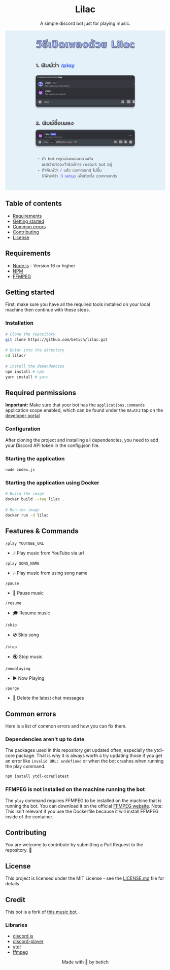<h1 align="center">Lilac</h1>

<p align="center">A simple discord bot just for playing music.</p>

<img src="./assets/how-to-use.png" align="center">

## Table of contents

* [Requirements](#requirements)
* [Getting started](#getting-started)
* [Common errors](#common-errors)
* [Contributing](#contributing)
* [License](#license)

## Requirements

- [Node.js](https://nodejs.org/en/) - Version 16 or higher
- [NPM](https://www.npmjs.com/)
- [FFMPEG](https://www.ffmpeg.org/)

## Getting started

First, make sure you have all the required tools installed on your local machine then continue with these steps.

### Installation

```bash
# Clone the repository
git clone https://github.com/betich/lilac.git

# Enter into the directory
cd lilac/

# Install the dependencies
npm install # npm
yarn install # yarn
```

## Required permissions

**Important:** Make sure that your bot has the `applications.commands` application scope enabled, which can be found under the `OAuth2` tap on the [developer portal](https://discord.com/developers/applications/)

### Configuration

After cloning the project and installing all dependencies, you need to add your Discord API token in the config.json file.

### Starting the application

```bash
node index.js
```

### Starting the application using Docker

```bash
# Build the image
docker build --tag lilac .

# Run the image
docker run -d lilac
```

## Features & Commands

`/play YOUTUBE_URL`

* 🎶 Play music from YouTube via url

`/play SONG_NAME`

* 🎶 Play music from using song name

`/pause`

* 📃 Pause music

`/resume`

* 🎓 Resume music

`/skip`

* 💿 Skip song

`/stop`

* 🔇 Stop music

`/nowplaying`

* ▶ Now Playing

`/purge`

* 🚮 Delete the latest chat messages

## Common errors

Here is a list of common errors and how you can fix them.

### Dependencies aren't up to date

The packages used in this repository get updated often, especially the ytdl-core package. That is why it is always worth a try updating those if you get an error like `invalid URL: undefined` or when the bot crashes when running the play command.

```bash
npm install ytdl-core@latest
```

### FFMPEG is not installed on the machine running the bot

The `play` command requires FFMPEG to be installed on the machine that is running the bot. You can download it on the official [FFMPEG website](https://www.ffmpeg.org/). Note: This isn't relevant if you use the Dockerfile because it will install FFMPEG inside of the container.

## Contributing

You are welcome to contribute by submitting a Pull Request to the repository. 🤍

## License

This project is licensed under the MIT License - see the [LICENSE.md](LICENSE) file for details

## Credit

This bot is a fork of [this music bot](https://github.com/TannerGabriel/discord-bot).

### Libraries

* [discord.js](https://www.npmjs.com/package/discord.js)
* [discord-player](https://www.npmjs.com/package/discord-player)
* [ytdl](https://www.npmjs.com/package/ytdl-core)
* [ffmpeg](https://www.ffmpeg.org/)

<p align="center">Made with 🤍 by betich</p>